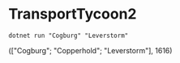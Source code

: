 # TransportTycoon2

```dotnet run "Cogburg" "Leverstorm"```

(["Cogburg"; "Copperhold"; "Leverstorm"], 1616)
